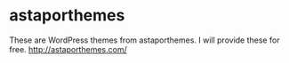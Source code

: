 # astaporthemes
These are WordPress themes from astaporthemes.
I will provide these for free.
http://astaporthemes.com/
